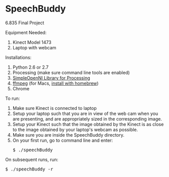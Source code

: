 # SpeechBuddy
6.835 Final Project

Equipment Needed:<br>
1. Kinect Model 1473<br>
2. Laptop with webcam

Installations:<br>
1. Python 2.6 or 2.7<br>
2. Processing (make sure command line tools are enabled)<br>
3. <a href="http://intermedia.itu.dk/1473/">SimpleOpenNI Library for Processing</a><br>
4. <a href="https://www.ffmpeg.org/">ffmpeg</a> (for Macs, <a href="http://www.renevolution.com/how-to-install-ffmpeg-on-mac-os-x/">install with homebrew</a>)<br>
5. Chrome

To run: <br>
1. Make sure Kinect is connected to laptop <br>
2. Setup your laptop such that you are in view of the web cam when you are presenting, and are appropriately sized in the corresponding image.<br>
3. Setup your Kinect such that the image obtained by the Kinect is as close to the image obtained by your laptop's webcam as possible.<br>
4. Make sure you are inside the SpeechBuddy directory. <br>
5. On your first run, go to command line and enter:
     <pre>$ ./speechBuddy</pre>

  On subsequent runs, run:
     <pre>$ ./speechBuddy -r</pre>

